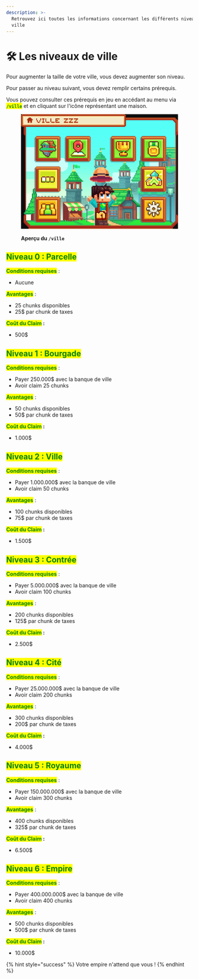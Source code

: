 ```yaml
---
description: >-
  Retrouvez ici toutes les informations concernant les différents niveaux de
  ville
---
```


# 🛠️ Les niveaux de ville

Pour augmenter la taille de votre ville, vous devez augmenter son niveau.

Pour passer au niveau suivant, vous devez remplir certains prérequis.

Vous pouvez consulter ces prérequis en jeu en accédant au menu via <mark style="color:green;">**`/ville`**</mark> et en cliquant sur l'icône représentant une maison.

<figure><img src="../.gitbook/assets/Les_Villes/Interface_Ville (1).png" alt=""><figcaption><p><strong>Aperçu du <code>/ville</code></strong></p></figcaption></figure>

## <mark style="color:green;">**Niveau 0 : Parcelle**</mark>

<mark style="color:green;">**Conditions requises**</mark> :

* Aucune

<mark style="color:green;">**Avantages**</mark> :

* 25 chunks disponibles
* 25$ par chunk de taxes

<mark style="color:green;">**Coût du Claim**</mark>**&#x20;:**

* 500$

## <mark style="color:green;">**Niveau 1 : Bourgade**</mark>

<mark style="color:green;">**Conditions requises**</mark> :

* Payer 250.000$ avec la banque de ville
* Avoir claim 25 chunks

<mark style="color:green;">**Avantages**</mark> :

* 50 chunks disponibles
* 50$ par chunk de taxes

<mark style="color:green;">**Coût du Claim**</mark>**&#x20;:**

* 1.000$

## <mark style="color:green;">**Niveau 2 : Ville**</mark>

<mark style="color:green;">**Conditions requises**</mark> :

* Payer 1.000.000$ avec la banque de ville
* Avoir claim 50 chunks

<mark style="color:green;">**Avantages**</mark> :

* 100 chunks disponibles
* 75$ par chunk de taxes

<mark style="color:green;">**Coût du Claim**</mark>**&#x20;:**

* 1.500$

## <mark style="color:green;">**Niveau 3 : Contrée**</mark>

<mark style="color:green;">**Conditions requises**</mark> :

* Payer 5.000.000$ avec la banque de ville
* Avoir claim 100 chunks

<mark style="color:green;">**Avantages**</mark> :

* 200 chunks disponibles
* 125$ par chunk de taxes

<mark style="color:green;">**Coût du Claim**</mark>**&#x20;:**

* 2.500$

## <mark style="color:green;">**Niveau 4 : Cité**</mark>

<mark style="color:green;">**Conditions requises**</mark> :

* Payer 25.000.000$ avec la banque de ville
* Avoir claim 200 chunks

<mark style="color:green;">**Avantages**</mark> :

* 300 chunks disponibles
* 200$ par chunk de taxes

<mark style="color:green;">**Coût du Claim**</mark>**&#x20;:**

* 4.000$

## <mark style="color:green;">**Niveau 5 : Royaume**</mark>

<mark style="color:green;">**Conditions requises**</mark> :

* Payer 150.000.000$ avec la banque de ville
* Avoir claim 300 chunks

<mark style="color:green;">**Avantages**</mark> :

* 400 chunks disponibles
* 325$ par chunk de taxes

<mark style="color:green;">**Coût du Claim**</mark>**&#x20;:**

* 6.500$

## <mark style="color:green;">**Niveau 6 : Empire**</mark>

<mark style="color:green;">**Conditions requises**</mark> :

* Payer 400.000.000$ avec la banque de ville
* Avoir claim 400 chunks

<mark style="color:green;">**Avantages**</mark> :

* 500 chunks disponibles
* 500$ par chunk de taxes

<mark style="color:green;">**Coût du Claim**</mark>**&#x20;:**

* 10.000$

{% hint style="success" %}
Votre empire n'attend que vous !
{% endhint %}
